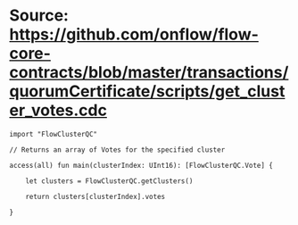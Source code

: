 # Source: https://github.com/onflow/flow-core-contracts/blob/master/transactions/quorumCertificate/scripts/get_cluster_votes.cdc

```
import "FlowClusterQC"

// Returns an array of Votes for the specified cluster

access(all) fun main(clusterIndex: UInt16): [FlowClusterQC.Vote] {

    let clusters = FlowClusterQC.getClusters()

    return clusters[clusterIndex].votes

}
```